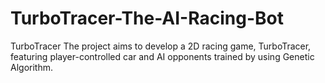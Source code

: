 # TurboTracer-The-AI-Racing-Bot
TurboTracer The project aims to develop a 2D racing game, TurboTracer, featuring player-controlled car and AI opponents trained by using Genetic Algorithm.
